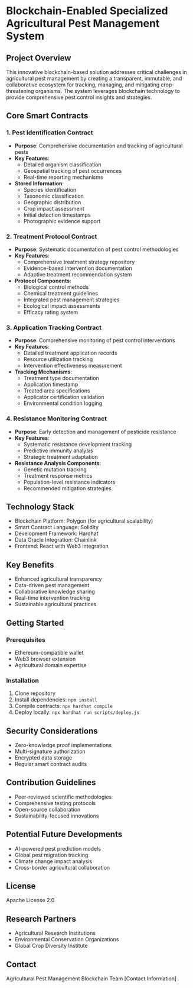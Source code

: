 # Blockchain-Enabled Specialized Agricultural Pest Management System

## Project Overview

This innovative blockchain-based solution addresses critical challenges in agricultural pest management by creating a transparent, immutable, and collaborative ecosystem for tracking, managing, and mitigating crop-threatening organisms. The system leverages blockchain technology to provide comprehensive pest control insights and strategies.

## Core Smart Contracts

### 1. Pest Identification Contract
- **Purpose**: Comprehensive documentation and tracking of agricultural pests
- **Key Features**:
    - Detailed organism classification
    - Geospatial tracking of pest occurrences
    - Real-time reporting mechanisms
- **Stored Information**:
    - Species identification
    - Taxonomic classification
    - Geographic distribution
    - Crop impact assessment
    - Initial detection timestamps
    - Photographic evidence support

### 2. Treatment Protocol Contract
- **Purpose**: Systematic documentation of pest control methodologies
- **Key Features**:
    - Comprehensive treatment strategy repository
    - Evidence-based intervention documentation
    - Adaptive treatment recommendation system
- **Protocol Components**:
    - Biological control methods
    - Chemical treatment guidelines
    - Integrated pest management strategies
    - Ecological impact assessments
    - Efficacy rating system

### 3. Application Tracking Contract
- **Purpose**: Comprehensive monitoring of pest control interventions
- **Key Features**:
    - Detailed treatment application records
    - Resource utilization tracking
    - Intervention effectiveness measurement
- **Tracking Mechanisms**:
    - Treatment type documentation
    - Application timestamp
    - Treated area specifications
    - Applicator certification validation
    - Environmental condition logging

### 4. Resistance Monitoring Contract
- **Purpose**: Early detection and management of pesticide resistance
- **Key Features**:
    - Systematic resistance development tracking
    - Predictive immunity analysis
    - Strategic treatment adaptation
- **Resistance Analysis Components**:
    - Genetic mutation tracking
    - Treatment response metrics
    - Population-level resistance indicators
    - Recommended mitigation strategies

## Technology Stack
- Blockchain Platform: Polygon (for agricultural scalability)
- Smart Contract Language: Solidity
- Development Framework: Hardhat
- Data Oracle Integration: Chainlink
- Frontend: React with Web3 integration

## Key Benefits
- Enhanced agricultural transparency
- Data-driven pest management
- Collaborative knowledge sharing
- Real-time intervention tracking
- Sustainable agricultural practices

## Getting Started

### Prerequisites
- Ethereum-compatible wallet
- Web3 browser extension
- Agricultural domain expertise

### Installation
1. Clone repository
2. Install dependencies: `npm install`
3. Compile contracts: `npx hardhat compile`
4. Deploy locally: `npx hardhat run scripts/deploy.js`

## Security Considerations
- Zero-knowledge proof implementations
- Multi-signature authorization
- Encrypted data storage
- Regular smart contract audits

## Contribution Guidelines
- Peer-reviewed scientific methodologies
- Comprehensive testing protocols
- Open-source collaboration
- Sustainability-focused innovations

## Potential Future Developments
- AI-powered pest prediction models
- Global pest migration tracking
- Climate change impact analysis
- Cross-border agricultural collaboration

## License
Apache License 2.0

## Research Partners
- Agricultural Research Institutions
- Environmental Conservation Organizations
- Global Crop Diversity Institute

## Contact
Agricultural Pest Management Blockchain Team
[Contact Information]
